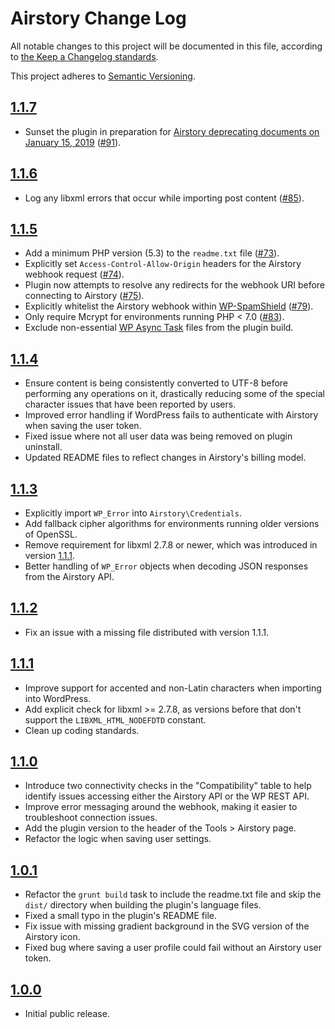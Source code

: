 # Airstory Change Log

All notable changes to this project will be documented in this file, according to [the Keep a Changelog standards](http://keepachangelog.com/).

This project adheres to [Semantic Versioning](http://semver.org/).

## [1.1.7]

* Sunset the plugin in preparation for [Airstory deprecating documents on January 15, 2019](https://www.airstory.co/airstory-update-2018/) ([#91]).

## [1.1.6]

* Log any libxml errors that occur while importing post content ([#85]).

## [1.1.5]

* Add a minimum PHP version (5.3) to the `readme.txt` file ([#73]).
* Explicitly set `Access-Control-Allow-Origin` headers for the Airstory webhook request ([#74]).
* Plugin now attempts to resolve any redirects for the webhook URI before connecting to Airstory ([#75]).
* Explicitly whitelist the Airstory webhook within [WP-SpamShield](https://www.redsandmarketing.com/plugins/wp-spamshield-anti-spam/) ([#79]).
* Only require Mcrypt for environments running PHP < 7.0 ([#83]).
* Exclude non-essential [WP Async Task](https://github.com/techcrunch/wp-async-task) files from the plugin build.

## [1.1.4]

* Ensure content is being consistently converted to UTF-8 before performing any operations on it, drastically reducing some of the special character issues that have been reported by users.
* Improved error handling if WordPress fails to authenticate with Airstory when saving the user token.
* Fixed issue where not all user data was being removed on plugin uninstall.
* Updated README files to reflect changes in Airstory's billing model.

## [1.1.3]

* Explicitly import `WP_Error` into `Airstory\Credentials`.
* Add fallback cipher algorithms for environments running older versions of OpenSSL.
* Remove requirement for libxml 2.7.8 or newer, which was introduced in version [1.1.1].
* Better handling of `WP_Error` objects when decoding JSON responses from the Airstory API.

## [1.1.2]

* Fix an issue with a missing file distributed with version 1.1.1.

## [1.1.1]

* Improve support for accented and non-Latin characters when importing into WordPress.
* Add explicit check for libxml >= 2.7.8, as versions before that don't support the `LIBXML_HTML_NODEFDTD` constant.
* Clean up coding standards.

## [1.1.0]

* Introduce two connectivity checks in the "Compatibility" table to help identify issues accessing either the Airstory API or the WP REST API.
* Improve error messaging around the webhook, making it easier to troubleshoot connection issues.
* Add the plugin version to the header of the Tools > Airstory page.
* Refactor the logic when saving user settings.

## [1.0.1]

* Refactor the `grunt build` task to include the readme.txt file and skip the `dist/` directory when building the plugin's language files.
* Fixed a small typo in the plugin's README file.
* Fix issue with missing gradient background in the SVG version of the Airstory icon.
* Fixed bug where saving a user profile could fail without an Airstory user token.

## [1.0.0]

* Initial public release.


[Unreleased]: https://github.com/liquidweb/airstory-wp/compare/master...develop
[1.1.7]: https://github.com/liquidweb/airstory-wp/releases/tag/v1.1.7
[1.1.6]: https://github.com/liquidweb/airstory-wp/releases/tag/v1.1.6
[1.1.5]: https://github.com/liquidweb/airstory-wp/releases/tag/v1.1.5
[1.1.4]: https://github.com/liquidweb/airstory-wp/releases/tag/v1.1.4
[1.1.3]: https://github.com/liquidweb/airstory-wp/releases/tag/v1.1.3
[1.1.2]: https://github.com/liquidweb/airstory-wp/releases/tag/v1.1.2
[1.1.1]: https://github.com/liquidweb/airstory-wp/releases/tag/v1.1.1
[1.1.0]: https://github.com/liquidweb/airstory-wp/releases/tag/v1.1.0
[1.0.1]: https://github.com/liquidweb/airstory-wp/releases/tag/v1.0.1
[1.0.0]: https://github.com/liquidweb/airstory-wp/releases/tag/v1.0.0
[#73]: https://github.com/liquidweb/airstory-wp/issues/73
[#74]: https://github.com/liquidweb/airstory-wp/issues/74
[#75]: https://github.com/liquidweb/airstory-wp/issues/75
[#79]: https://github.com/liquidweb/airstory-wp/issues/79
[#83]: https://github.com/liquidweb/airstory-wp/issues/83
[#85]: https://github.com/liquidweb/airstory-wp/pull/85
[#91]: https://github.com/liquidweb/airstory-wp/pull/91
